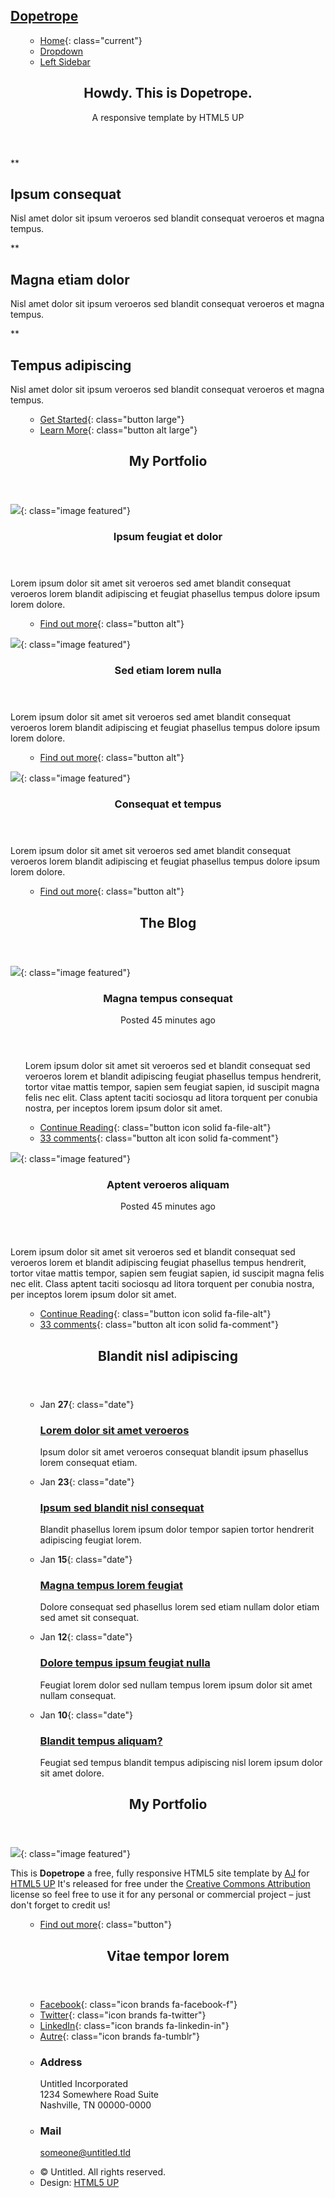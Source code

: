 <body class="homepage" markdown="1">
<div id="page-wrapper" markdown="1">
<section id="header" markdown="1">

[Dopetrope](index.html)
=======================

<nav id="nav" markdown="1">
<ul markdown="1">

-   [Home](index.html){: class="current"}
-   [Dropdown](#)
-   [Left Sidebar](test_md.html)

</ul>
</nav>

<section id="banner" markdown="1">
<header markdown="1">

Howdy. This is Dopetrope.
-------------------------

A responsive template by HTML5 UP

</header>
</section>

<section id="intro" class="container" markdown="1">
<div class="row" markdown="1">
<div class="col-4 col-12-medium" markdown="1">
<section class="first" markdown="1">

**

Ipsum consequat
---------------

Nisl amet dolor sit ipsum veroeros sed blandit consequat veroeros et
magna tempus.

</section>
</div>
<div class="col-4 col-12-medium" markdown="1">
<section class="middle" markdown="1">

**

Magna etiam dolor
-----------------

Nisl amet dolor sit ipsum veroeros sed blandit consequat veroeros et
magna tempus.

</section>
</div>
<div class="col-4 col-12-medium" markdown="1">
<section class="last" markdown="1">

**

Tempus adipiscing
-----------------

Nisl amet dolor sit ipsum veroeros sed blandit consequat veroeros et
magna tempus.

</section>
</div>
</div>
<footer markdown="1">

<ul class="actions" markdown="1">

-   [Get Started](#){: class="button large"}
-   [Learn More](#){: class="button alt large"}

</ul>

</footer>
</section>
</section>

<!-- Main part -->

<section id="main" markdown="1">
<div class="container" markdown="1">
<div class="row" markdown="1">
<div class="col-12" markdown="1">

<!-- portefolio -->
<section markdown="1">
<header class="major" markdown="1">

My Portfolio
------------

</header>
<div class="row" markdown="1">
<div class="col-4 col-6-medium col-12-small" markdown="1">
<section class="box" markdown="1">

[![](assets/images/pic02.jpg)](#){: class="image featured"}

<header markdown="1">

### Ipsum feugiat et dolor

</header>

Lorem ipsum dolor sit amet sit veroeros sed amet blandit consequat
veroeros lorem blandit adipiscing et feugiat phasellus tempus dolore
ipsum lorem dolore.

<footer markdown="1">
<ul class="actions" markdown="1">

-   [Find out more](#){: class="button alt"}

</ul>
</footer>
</section>
</div>

<div class="col-4 col-6-medium col-12-small" markdown="1">
<section class="box" markdown="1">

[![](assets/images/pic03.jpg)](#){: class="image featured"}

<header markdown="1">

### Sed etiam lorem nulla

</header>

Lorem ipsum dolor sit amet sit veroeros sed amet blandit consequat
veroeros lorem blandit adipiscing et feugiat phasellus tempus dolore
ipsum lorem dolore.

<footer markdown="1">
<ul class="actions" markdown="1">

-   [Find out more](#){: class="button alt"}

</ul>
</footer>
</section>
</div>

<div class="col-4 col-6-medium col-12-small" markdown="1">
<section class="box" markdown="1">

[![](assets/images/pic04.jpg)](#){: class="image featured"}

<header markdown="1">

### Consequat et tempus

</header>

Lorem ipsum dolor sit amet sit veroeros sed amet blandit consequat
veroeros lorem blandit adipiscing et feugiat phasellus tempus dolore
ipsum lorem dolore.

<footer markdown="1">
<ul class="actions" markdown="1">

-   [Find out more](#){: class="button alt"}

</ul>
</footer>
</section>

</div>
</div>
</section>
</div>


<div class="col-12" markdown="1">
<section markdown="1">
<header class="major" markdown="1">

The Blog
--------

</header>
<div class="row" markdown="1">
<div class="col-6 col-12-small" markdown="1">
<section class="box" markdown="1">

[![](assets/images/pic08.jpg)](#){: class="image featured"}

<header markdown="1">

### Magna tempus consequat

Posted 45 minutes ago

</header>

</footer markdown="1">
<ul class="actions" markdown="1">

Lorem ipsum dolor sit amet sit veroeros sed et blandit consequat sed
veroeros lorem et blandit adipiscing feugiat phasellus tempus hendrerit,
tortor vitae mattis tempor, sapien sem feugiat sapien, id suscipit magna
felis nec elit. Class aptent taciti sociosqu ad litora torquent per
conubia nostra, per inceptos lorem ipsum dolor sit amet.

-   [Continue Reading](#){: class="button icon solid fa-file-alt"}
-   [33 comments](#){: class="button alt icon solid fa-comment"}

</ul>
</footer>
</section>
</div>

<div class="col-6 col-12-small" markdown="1">
<section class="box" markdown="1">

[![](assets/images/pic09.jpg)](#){: class="image featured"}

<header markdown="1">

### Aptent veroeros aliquam

Posted 45 minutes ago

</header>

Lorem ipsum dolor sit amet sit veroeros sed et blandit consequat sed
veroeros lorem et blandit adipiscing feugiat phasellus tempus hendrerit,
tortor vitae mattis tempor, sapien sem feugiat sapien, id suscipit magna
felis nec elit. Class aptent taciti sociosqu ad litora torquent per
conubia nostra, per inceptos lorem ipsum dolor sit amet.

</footer markdown="1">
<ul class="actions" markdown="1">

-   [Continue Reading](#){: class="button icon solid fa-file-alt"}
-   [33 comments](#){: class="button alt icon solid fa-comment"}

</ul>
</footer>

</div>
</section>
</div>
</div>
</div>
</section>

<!-- footer -->

<section id="footer" markdown="1">
<div class="container" markdown="1">
<div class="row" markdown="1">
<div class="col-8 col-12-medium" markdown="1">
<section markdown="1">
<header markdown="1">

Blandit nisl adipiscing
-----------------------

</header>
<ul class="dates" markdown="1">

-   Jan **27**{: class="date"}

    ### [Lorem dolor sit amet veroeros](#)

    Ipsum dolor sit amet veroeros consequat blandit ipsum phasellus
    lorem consequat etiam.

-   Jan **23**{: class="date"}

    ### [Ipsum sed blandit nisl consequat](#)

    Blandit phasellus lorem ipsum dolor tempor sapien tortor hendrerit
    adipiscing feugiat lorem.

-   Jan **15**{: class="date"}

    ### [Magna tempus lorem feugiat](#)

    Dolore consequat sed phasellus lorem sed etiam nullam dolor etiam
    sed amet sit consequat.

-   Jan **12**{: class="date"}

    ### [Dolore tempus ipsum feugiat nulla](#)

    Feugiat lorem dolor sed nullam tempus lorem ipsum dolor sit amet
    nullam consequat.

-   Jan **10**{: class="date"}

    ### [Blandit tempus aliquam?](#)

    Feugiat sed tempus blandit tempus adipiscing nisl lorem ipsum dolor
    sit amet dolore.

</ul>
</section>
</div>

<div class="col-4 col-12-medium" markdown="1">
<section markdown="1">
<header markdown="1">

My Portfolio
------------

</header>

[![](assets/images/pic10.jpg)](#){: class="image featured"}

This is **Dopetrope** a free, fully responsive HTML5 site template by
[AJ](http://twitter.com/ajlkn) for [HTML5 UP](http://html5up.net/) It's
released for free under the [Creative Commons
Attribution](http://html5up.net/license/) license so feel free to use it
for any personal or commercial project – just don't forget to credit us!

<footer markdown="1">
<ul class="actions" markdown="1">

-   [Find out more](#){: class="button"}

</ul>
</footer>
</section>
</div>

<div class="col-4 col-12-medium" markdown="1">
<section markdown="1">
<header markdown="1">

Vitae tempor lorem
------------------

</header>
<ul class="social" markdown="1">

-   [Facebook](#){: class="icon brands fa-facebook-f"}
-   [Twitter](#){: class="icon brands fa-twitter"}
-   [LinkedIn](#){: class="icon brands fa-linkedin-in"}
-   [Autre](#){: class="icon brands fa-tumblr"}

</ul>
<ul class="contact" markdown="1">

-   ### Address

    Untitled Incorporated\
     1234 Somewhere Road Suite\
     Nashville, TN 00000-0000

-   ### Mail

    [someone@untitled.tld](#)

</ul>
</section>
</div>

<div class="col-12" markdown="1">
<div id="copyright" markdown="1">
<ul class="links" markdown="1">

-   © Untitled. All rights reserved.
-   Design: [HTML5 UP](http://html5up.net)

</ul>
</div>
</div>

</div>
</div>
</section>
</div>
</body>